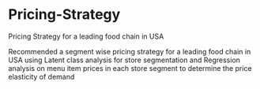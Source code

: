 # Pricing-Strategy
Pricing Strategy for a leading food chain in USA

Recommended a segment wise pricing strategy for a leading food chain in USA using Latent class analysis for store segmentation and Regression analysis on menu item prices in each store segment to determine the price elasticity of demand
